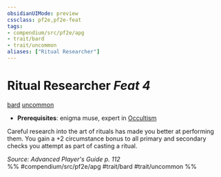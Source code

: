 ```yaml
---
obsidianUIMode: preview
cssclass: pf2e,pf2e-feat
tags:
- compendium/src/pf2e/apg
- trait/bard
- trait/uncommon
aliases: ["Ritual Researcher"]
---
```

# Ritual Researcher  *Feat 4*  
[bard](Reference/Rules/Traits/bard.md "Bard Class Trait")  [uncommon](uncommon.md "Uncommon Rarity Trait")  

- **Prerequisites**: enigma muse, expert in [Occultism](skills.md#Occultism)

Careful research into the art of rituals has made you better at performing them. You gain a +2 circumstance bonus to all primary and secondary checks you attempt as part of casting a ritual.

*Source: Advanced Player's Guide p. 112*  
%% #compendium/src/pf2e/apg #trait/bard #trait/uncommon %%